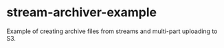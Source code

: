 # stream-archiver-example
Example of creating archive files from streams and multi-part uploading to S3.
